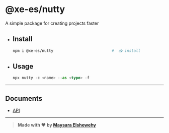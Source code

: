 # @xe-es/nutty

  A simple package for creating projects faster

- ## Install

    ```Bash
    npm i @xe-es/nutty                          #  📥 install
    ```

- ## Usage

    ```ts
    npx nutty -c <name> --as <type> -f
    ```
---

## Documents

- [API](./src/docs/src/api.md)

---

> **Made with ❤ by [Maysara Elshewehy](https://github.com/Maysara-Elshewehy)**
